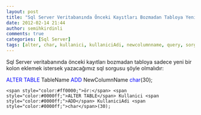```yaml
---
layout: post
title: "Sql Server Veritabanında Önceki Kayıtları Bozmadan Tabloya Yeni Kolonlar Eklemek"
date: 2012-02-14 21:44
author: semihkirdinli
comments: true
categories: [Sql Server]
tags: [alter, char, kullanici, kullaniciAdi, newcolumnname, query, sorgu, sql, sql server, table, tablename]
---
```

Sql Server veritabanında önceki kayıtları bozmadan tabloya sadece yeni bir kolon eklemek istersek yazacağımız sql sorgusu şöyle olmalıdır:



<span style="color:#0000ff;">ALTER TABLE</span> TableName <span style="color:#0000ff;">ADD</span> NewColumnName <span style="color:#0000ff;">char</span>(30);
    
    <span style="color:#ff0000;">ör:</span> <span style="color:#0000ff;">ALTER TABLE</span> Kullanici <span style="color:#0000ff;">ADD</span> KullaniciAdi <span style="color:#0000ff;">char</span>(30);


